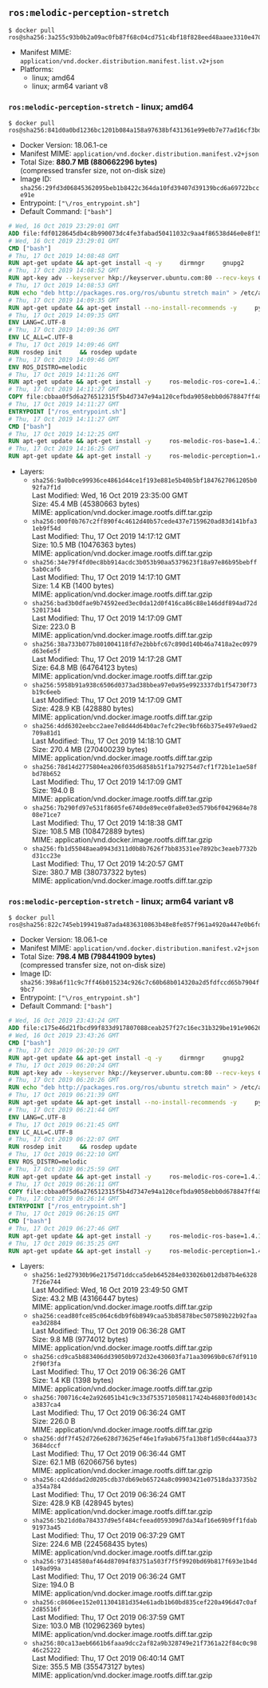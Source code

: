 ## `ros:melodic-perception-stretch`

```console
$ docker pull ros@sha256:3a255c93b0b2a09ac0fb87f68c04cd751c4bf18f828eed48aaee3310e470b349
```

-	Manifest MIME: `application/vnd.docker.distribution.manifest.list.v2+json`
-	Platforms:
	-	linux; amd64
	-	linux; arm64 variant v8

### `ros:melodic-perception-stretch` - linux; amd64

```console
$ docker pull ros@sha256:841d0a0bd1236bc1201b084a158a97638bf431361e99e0b7e77ad16cf3bd8124
```

-	Docker Version: 18.06.1-ce
-	Manifest MIME: `application/vnd.docker.distribution.manifest.v2+json`
-	Total Size: **880.7 MB (880662296 bytes)**  
	(compressed transfer size, not on-disk size)
-	Image ID: `sha256:29fd3d06845362095beb1b8422c364da10fd39407d39139bcd6a69722bcce91e`
-	Entrypoint: `["\/ros_entrypoint.sh"]`
-	Default Command: `["bash"]`

```dockerfile
# Wed, 16 Oct 2019 23:29:01 GMT
ADD file:fdf0128645db4c8b990073dc4fe3fabad50411032c9aa4f86538d46e0e8f158f in / 
# Wed, 16 Oct 2019 23:29:01 GMT
CMD ["bash"]
# Thu, 17 Oct 2019 14:08:48 GMT
RUN apt-get update && apt-get install -q -y     dirmngr     gnupg2     && rm -rf /var/lib/apt/lists/*
# Thu, 17 Oct 2019 14:08:52 GMT
RUN apt-key adv --keyserver hkp://keyserver.ubuntu.com:80 --recv-keys C1CF6E31E6BADE8868B172B4F42ED6FBAB17C654
# Thu, 17 Oct 2019 14:08:53 GMT
RUN echo "deb http://packages.ros.org/ros/ubuntu stretch main" > /etc/apt/sources.list.d/ros1-latest.list
# Thu, 17 Oct 2019 14:09:35 GMT
RUN apt-get update && apt-get install --no-install-recommends -y     python-rosdep     python-rosinstall     python-vcstools     && rm -rf /var/lib/apt/lists/*
# Thu, 17 Oct 2019 14:09:35 GMT
ENV LANG=C.UTF-8
# Thu, 17 Oct 2019 14:09:36 GMT
ENV LC_ALL=C.UTF-8
# Thu, 17 Oct 2019 14:09:46 GMT
RUN rosdep init     && rosdep update
# Thu, 17 Oct 2019 14:09:46 GMT
ENV ROS_DISTRO=melodic
# Thu, 17 Oct 2019 14:11:26 GMT
RUN apt-get update && apt-get install -y     ros-melodic-ros-core=1.4.1-0*     && rm -rf /var/lib/apt/lists/*
# Thu, 17 Oct 2019 14:11:27 GMT
COPY file:cbbaa0f5d6a276512315f5b4d7347e94a120cefbda9058ebb0d678847ff4837f in / 
# Thu, 17 Oct 2019 14:11:27 GMT
ENTRYPOINT ["/ros_entrypoint.sh"]
# Thu, 17 Oct 2019 14:11:27 GMT
CMD ["bash"]
# Thu, 17 Oct 2019 14:12:25 GMT
RUN apt-get update && apt-get install -y     ros-melodic-ros-base=1.4.1-0*     && rm -rf /var/lib/apt/lists/*
# Thu, 17 Oct 2019 14:16:25 GMT
RUN apt-get update && apt-get install -y     ros-melodic-perception=1.4.1-0*     && rm -rf /var/lib/apt/lists/*
```

-	Layers:
	-	`sha256:9a0b0ce99936ce4861d44ce1f193e881e5b40b5bf1847627061205b092fa7f1d`  
		Last Modified: Wed, 16 Oct 2019 23:35:00 GMT  
		Size: 45.4 MB (45380663 bytes)  
		MIME: application/vnd.docker.image.rootfs.diff.tar.gzip
	-	`sha256:000f0b767c2ff890f4c4612d40b57cede437e7159620ad83d141bfa31eb9f54d`  
		Last Modified: Thu, 17 Oct 2019 14:17:12 GMT  
		Size: 10.5 MB (10476363 bytes)  
		MIME: application/vnd.docker.image.rootfs.diff.tar.gzip
	-	`sha256:34e79f4fd0ec8bb914acdc3b053b90aa5379623f18a97e86b95bebff5ab0caf6`  
		Last Modified: Thu, 17 Oct 2019 14:17:10 GMT  
		Size: 1.4 KB (1400 bytes)  
		MIME: application/vnd.docker.image.rootfs.diff.tar.gzip
	-	`sha256:bad3b0dfae9b74592eed3ec0da12d0f416ca86c88e146ddf894ad72d52017344`  
		Last Modified: Thu, 17 Oct 2019 14:17:09 GMT  
		Size: 223.0 B  
		MIME: application/vnd.docker.image.rootfs.diff.tar.gzip
	-	`sha256:38a733b077b801004118fd7e2bbbfc67c890d140b46a7418a2ec0979d63e6e5f`  
		Last Modified: Thu, 17 Oct 2019 14:17:28 GMT  
		Size: 64.8 MB (64764123 bytes)  
		MIME: application/vnd.docker.image.rootfs.diff.tar.gzip
	-	`sha256:5958b91a938c6506d0373ad38bbea97e0a95e9923337db1f54730f73b19c6eeb`  
		Last Modified: Thu, 17 Oct 2019 14:17:09 GMT  
		Size: 428.9 KB (428880 bytes)  
		MIME: application/vnd.docker.image.rootfs.diff.tar.gzip
	-	`sha256:4dd6302eebcc2aee7e8d44d64b0ac7efc29ec9bf66b375e497e9aed2709a81d1`  
		Last Modified: Thu, 17 Oct 2019 14:18:10 GMT  
		Size: 270.4 MB (270400239 bytes)  
		MIME: application/vnd.docker.image.rootfs.diff.tar.gzip
	-	`sha256:78d14d2775804ea206f035d6858b51f1a792754d7cf1f72b1e1ae58fbd78b652`  
		Last Modified: Thu, 17 Oct 2019 14:17:09 GMT  
		Size: 194.0 B  
		MIME: application/vnd.docker.image.rootfs.diff.tar.gzip
	-	`sha256:7b290fd97e531f8605fe6740de89ece0fa8e03ed579b6f0429684e7808e71ce7`  
		Last Modified: Thu, 17 Oct 2019 14:18:38 GMT  
		Size: 108.5 MB (108472889 bytes)  
		MIME: application/vnd.docker.image.rootfs.diff.tar.gzip
	-	`sha256:fb1d55048aea0943d311d0b8b7626f7bb83531ee7892bc3eaeb7732bd31cc23e`  
		Last Modified: Thu, 17 Oct 2019 14:20:57 GMT  
		Size: 380.7 MB (380737322 bytes)  
		MIME: application/vnd.docker.image.rootfs.diff.tar.gzip

### `ros:melodic-perception-stretch` - linux; arm64 variant v8

```console
$ docker pull ros@sha256:822c745eb199419a87ada4836310863b48e8fe857f961a4920a447e0b6fd49c8
```

-	Docker Version: 18.06.1-ce
-	Manifest MIME: `application/vnd.docker.distribution.manifest.v2+json`
-	Total Size: **798.4 MB (798441909 bytes)**  
	(compressed transfer size, not on-disk size)
-	Image ID: `sha256:398a6f11c9c7ff46b015234c926c7c60b68b014320a2d5fdfccd65b7904f9bc7`
-	Entrypoint: `["\/ros_entrypoint.sh"]`
-	Default Command: `["bash"]`

```dockerfile
# Wed, 16 Oct 2019 23:43:24 GMT
ADD file:c175e46d21fbcd99f833d917807088ceab257f27c16ec31b329be191e90626e0 in / 
# Wed, 16 Oct 2019 23:43:26 GMT
CMD ["bash"]
# Thu, 17 Oct 2019 06:20:19 GMT
RUN apt-get update && apt-get install -q -y     dirmngr     gnupg2     && rm -rf /var/lib/apt/lists/*
# Thu, 17 Oct 2019 06:20:24 GMT
RUN apt-key adv --keyserver hkp://keyserver.ubuntu.com:80 --recv-keys C1CF6E31E6BADE8868B172B4F42ED6FBAB17C654
# Thu, 17 Oct 2019 06:20:26 GMT
RUN echo "deb http://packages.ros.org/ros/ubuntu stretch main" > /etc/apt/sources.list.d/ros1-latest.list
# Thu, 17 Oct 2019 06:21:39 GMT
RUN apt-get update && apt-get install --no-install-recommends -y     python-rosdep     python-rosinstall     python-vcstools     && rm -rf /var/lib/apt/lists/*
# Thu, 17 Oct 2019 06:21:44 GMT
ENV LANG=C.UTF-8
# Thu, 17 Oct 2019 06:21:45 GMT
ENV LC_ALL=C.UTF-8
# Thu, 17 Oct 2019 06:22:07 GMT
RUN rosdep init     && rosdep update
# Thu, 17 Oct 2019 06:22:10 GMT
ENV ROS_DISTRO=melodic
# Thu, 17 Oct 2019 06:25:59 GMT
RUN apt-get update && apt-get install -y     ros-melodic-ros-core=1.4.1-0*     && rm -rf /var/lib/apt/lists/*
# Thu, 17 Oct 2019 06:26:11 GMT
COPY file:cbbaa0f5d6a276512315f5b4d7347e94a120cefbda9058ebb0d678847ff4837f in / 
# Thu, 17 Oct 2019 06:26:14 GMT
ENTRYPOINT ["/ros_entrypoint.sh"]
# Thu, 17 Oct 2019 06:26:15 GMT
CMD ["bash"]
# Thu, 17 Oct 2019 06:27:46 GMT
RUN apt-get update && apt-get install -y     ros-melodic-ros-base=1.4.1-0*     && rm -rf /var/lib/apt/lists/*
# Thu, 17 Oct 2019 06:35:25 GMT
RUN apt-get update && apt-get install -y     ros-melodic-perception=1.4.1-0*     && rm -rf /var/lib/apt/lists/*
```

-	Layers:
	-	`sha256:1ed27930b96e2175d71ddcca5deb645284e033026b012db87b4e63287f26e744`  
		Last Modified: Wed, 16 Oct 2019 23:49:50 GMT  
		Size: 43.2 MB (43166447 bytes)  
		MIME: application/vnd.docker.image.rootfs.diff.tar.gzip
	-	`sha256:cead80fce85c064c6db9f6b8949caa53b85878bec507589b22b92faaea3d2884`  
		Last Modified: Thu, 17 Oct 2019 06:36:28 GMT  
		Size: 9.8 MB (9774012 bytes)  
		MIME: application/vnd.docker.image.rootfs.diff.tar.gzip
	-	`sha256:cd9ca5b883406dd39050b972d32e430603fa71aa30969b0c67df91102f90f3fa`  
		Last Modified: Thu, 17 Oct 2019 06:36:26 GMT  
		Size: 1.4 KB (1398 bytes)  
		MIME: application/vnd.docker.image.rootfs.diff.tar.gzip
	-	`sha256:700716c4e2a926051b41c9c33d7535710508117424b46803f0d0143ca3837ca4`  
		Last Modified: Thu, 17 Oct 2019 06:36:24 GMT  
		Size: 226.0 B  
		MIME: application/vnd.docker.image.rootfs.diff.tar.gzip
	-	`sha256:ddf7f452d726e628d73625ef46e1fa9ab675fa13b8f1d50cd44aa3733684dccf`  
		Last Modified: Thu, 17 Oct 2019 06:36:44 GMT  
		Size: 62.1 MB (62066756 bytes)  
		MIME: application/vnd.docker.image.rootfs.diff.tar.gzip
	-	`sha256:c42dddad2d0205cdb37db69eb65724a8c09903421e07518da33735b2a354a784`  
		Last Modified: Thu, 17 Oct 2019 06:36:24 GMT  
		Size: 428.9 KB (428945 bytes)  
		MIME: application/vnd.docker.image.rootfs.diff.tar.gzip
	-	`sha256:5b21dd0a784337d9e5f484cfeead059309d7da34af16e69b9ff1fdab91973a45`  
		Last Modified: Thu, 17 Oct 2019 06:37:29 GMT  
		Size: 224.6 MB (224568435 bytes)  
		MIME: application/vnd.docker.image.rootfs.diff.tar.gzip
	-	`sha256:973148580af464d87094f83751a503f7f5f9920bd69b817f693e1b4d149ad99a`  
		Last Modified: Thu, 17 Oct 2019 06:36:24 GMT  
		Size: 194.0 B  
		MIME: application/vnd.docker.image.rootfs.diff.tar.gzip
	-	`sha256:c8606ee152e011304181d354e61adb1b60bd835cef220a496d47c0af2d85516f`  
		Last Modified: Thu, 17 Oct 2019 06:37:59 GMT  
		Size: 103.0 MB (102962369 bytes)  
		MIME: application/vnd.docker.image.rootfs.diff.tar.gzip
	-	`sha256:80ca13aeb6661b6faaa9dcc2af82a9b328749e21f7361a22f84c0c9846c25222`  
		Last Modified: Thu, 17 Oct 2019 06:40:14 GMT  
		Size: 355.5 MB (355473127 bytes)  
		MIME: application/vnd.docker.image.rootfs.diff.tar.gzip
